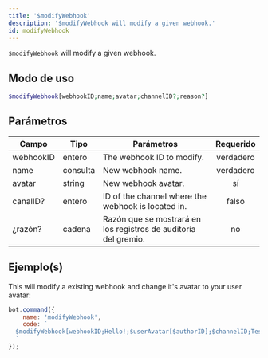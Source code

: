 ```yaml
---
title: '$modifyWebhook'
description: '$modifyWebhook will modify a given webhook.'
id: modifyWebhook
---
```


`$modifyWebhook` will modify a given webhook.

## Modo de uso

```php
$modifyWebhook[webhookID;name;avatar;channelID?;reason?]
```

## Parámetros

| Campo     | Tipo     | Parámetros                                                      | Requerido |
| --------- | -------- | --------------------------------------------------------------- |:---------:|
| webhookID | entero   | The webhook ID to modify.                                       | verdadero |
| name      | consulta | New webhook name.                                               | verdadero |
| avatar    | string   | New webhook avatar.                                             |    sí     |
| canalID?  | entero   | ID of the channel where the webhook is located in.              |   falso   |
| ¿razón?   | cadena   | Razón que se mostrará en los registros de auditoría del gremio. |    no     |

## Ejemplo(s)

This will modify a existing webhook and change it's avatar to your user avatar:

```javascript
bot.command({
    name: 'modifyWebhook',
    code: `
  $modifyWebhook[webhookID;Hello!;$userAvatar[$authorID];$channelID;Testing!]
  `
});
```
